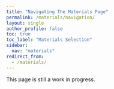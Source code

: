 ```yaml
---
title: "Navigating The Materials Page"
permalink: /materials/navigation/
layout: single
author_profile: false
toc: true
toc_label: "Materials Selection"
sidebar:
  nav: "materials"
redirect_from:
  - /materials/
---
```


This page is still a work in progress.